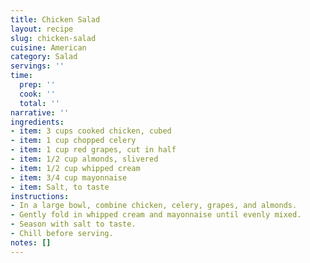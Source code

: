 ```yaml
---
title: Chicken Salad
layout: recipe
slug: chicken-salad
cuisine: American
category: Salad
servings: ''
time:
  prep: ''
  cook: ''
  total: ''
narrative: ''
ingredients:
- item: 3 cups cooked chicken, cubed
- item: 1 cup chopped celery
- item: 1 cup red grapes, cut in half
- item: 1/2 cup almonds, slivered
- item: 1/2 cup whipped cream
- item: 3/4 cup mayonnaise
- item: Salt, to taste
instructions:
- In a large bowl, combine chicken, celery, grapes, and almonds.
- Gently fold in whipped cream and mayonnaise until evenly mixed.
- Season with salt to taste.
- Chill before serving.
notes: []
---
```

